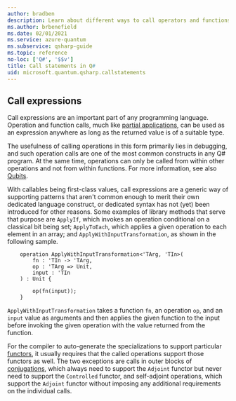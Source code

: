 ```yaml
---
author: bradben
description: Learn about different ways to call operators and functions in the Q# programming language.
ms.author: brbenefield
ms.date: 02/01/2021
ms.service: azure-quantum
ms.subservice: qsharp-guide
ms.topic: reference
no-loc: ['Q#', '$$v']
title: Call statements in Q#
uid: microsoft.quantum.qsharp.callstatements
---
```


## Call expressions

Call expressions are an important part of any programming language. Operation and function calls, much like [partial applications](xref:microsoft.quantum.qsharp.closures#partial-application), can be used as an expression anywhere as long as the returned value is of a suitable type.

The usefulness of calling operations in this form primarily lies in debugging, and such operation calls are one of the most common constructs in any Q# program. At the same time, operations can only be called from within other operations and not from within functions. For more information, see also [Qubits](xref:microsoft.quantum.qsharp.quantumdatatypes#qubits).

With callables being first-class values, call expressions are a generic way of supporting patterns that aren't common enough to merit their own dedicated language construct, or dedicated syntax has not (yet) been introduced for other reasons. Some examples of library methods that serve that purpose are `ApplyIf`, which invokes an operation conditional on a classical bit being set; `ApplyToEach`, which applies a given operation to each element in an array; and `ApplyWithInputTransformation`, as shown in the following sample.

```qsharp
    operation ApplyWithInputTransformation<'TArg, 'TIn>(
        fn : 'TIn -> 'TArg,
        op : 'TArg => Unit,
        input : 'TIn
    ) : Unit {

        op(fn(input));
    }
```

`ApplyWithInputTransformation` takes a function `fn`, an operation `op`, and an `input` value as arguments and then applies the given function to the input before invoking the given operation with the value returned from the function.

For the compiler to auto-generate the specializations to support particular [functors](xref:microsoft.quantum.qsharp.functorapplication#functor-application), it usually requires that the called operations support those functors as well. The two exceptions are calls in outer blocks of [conjugations](xref:microsoft.quantum.qsharp.conjugations#conjugations), which always need to support the `Adjoint` functor but never need to support the `Controlled` functor, and self-adjoint operations, which support the `Adjoint` functor without imposing any additional requirements on the individual calls.
